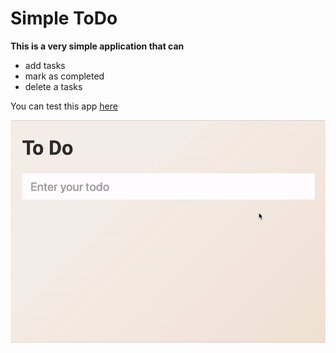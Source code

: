 # Simple ToDo 

**This is a very simple application that can** 
- add tasks 
- mark as completed
- delete a tasks

You can test this app [here](https://voloshynv.github.io/Simple-ToDo-List/ "here")

![ToDo Example](screenshot/todo.gif "ToDo Example")
